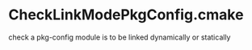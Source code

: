 CheckLinkModePkgConfig.cmake
============================

check a pkg-config module is to be linked dynamically or statically
